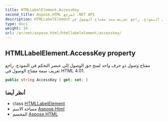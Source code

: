 ```yaml
---
title: HTMLLabelElement.AccessKey
second_title: Aspose.HTML لمرجع .NET API
description: HTMLLabelElement ملكية. مفتاح وصول ذو حرف واحد لمنح حق الوصول إلى عنصر التحكم في النموذج. راجع تعريف سمة مفتاح الوصول في HTML 4.01.
type: docs
weight: 10
url: /ar/net/aspose.html/htmllabelelement/accesskey/
---
```

## HTMLLabelElement.AccessKey property

مفتاح وصول ذو حرف واحد لمنح حق الوصول إلى عنصر التحكم في النموذج. راجع تعريف سمة مفتاح الوصول في HTML 4.01.

```csharp
public string AccessKey { get; set; }
```

### أنظر أيضا

* class [HTMLLabelElement](../)
* مساحة الاسم [Aspose.Html](../../htmllabelelement/)
* المجسم [Aspose.HTML](../../../)


